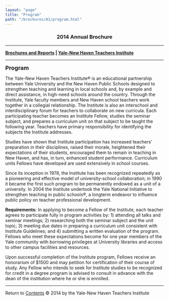 ```yaml
---
layout: "page"
title: "Program"
path: "/brochures/A1/program.html"
---
```

<main>
<title>Program</title>
<h3 align="center">2014 Annual Brochure</h3> 
<hr/>
<b><a href="..\">Brochures and Reports</a>
| <a href="..\..\">Yale-New Haven Teachers Institute</a></b>
<hr/>
<font size="4"><b>Program</b></font>
<p>
The Yale-New Haven Teachers Institute® is an educational partnership between Yale University and the New Haven Public Schools designed to strengthen teaching and learning in local schools and, by example and direct assistance, in high-need schools around the country. Through the Institute, Yale faculty members and New Haven school teachers work together in a collegial relationship. The Institute is also an interschool and interdisciplinary forum for teachers to collaborate on new curricula. Each participating teacher becomes an Institute Fellow, studies the seminar subject, and prepares a curriculum unit on that subject to be taught the following year. Teachers have primary responsibility for identifying the subjects the Institute addresses.
</p><p>
Studies have shown that Institute participation has increased teachers' preparation in their disciplines, raised their morale, heightened their expectations of their students, encouraged them to remain in teaching in New Haven, and has, in turn, enhanced student performance. Curriculum units Fellows have developed are used extensively in school courses. 
</p><p>
Since its inception in 1978, the Institute has been recognized repeatedly as a pioneering and effective model of university-school collaboration; in 1990 it became the first such program to be permanently endowed as a unit of a university. In 2004 the Institute undertook the Yale National Initiative to strengthen teaching in public schools®, a longterm endeavor to influence public policy on teacher professional development. 
</p><p>
<b>Requirements:</b> In applying to become a Fellow of the Institute, each teacher agrees to participate fully in program activities by: 1) attending all talks and seminar meetings; 2) researching both the seminar subject and the unit topic; 3) meeting due dates in preparing a curriculum unit consistent with Institute Guidelines; and 4) submitting a written evaluation of the program. Fellows who meet these expectations become for one year members of the Yale community with borrowing privileges at University libraries and access to other campus facilities and resources. 
</p><p>
Upon successful completion of the Institute program, Fellows receive an honorarium of $1500 and may petition for certification of their course of study. Any Fellow who intends to seek for Institute studies to be recognized for credit in a degree program is advised to consult in advance with the dean of the institution where he or she is enrolled. 
</p>
<hr/>
<a align="left">Return to </a><a href="index.html">Contents</a>
© 2014 by the Yale-New Haven Teachers Institute
</main>
